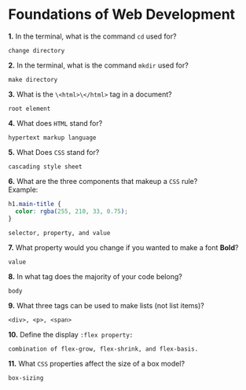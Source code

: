# Foundations of Web Development

**1.** In the terminal, what is the command `cd` used for?

<!-- enter you answer in the space below -->

```
change directory
```

**2.** In the terminal, what is the command `mkdir` used for?

<!-- enter you answer in the space below -->

```
make directory
```

**3.** What is the `\<html>\</html>` tag in a document?

<!-- enter you answer in the space below -->

```
root element
```

**4.** What does `HTML` stand for?

<!-- enter you answer in the space below -->

```
hypertext markup language
```

**5.** What Does `CSS` stand for?

<!-- enter you answer in the space below -->

```
cascading style sheet
```

**6.** What are the three components that makeup a `CSS` rule? <br> Example:

```css
h1.main-title {
  color: rgba(255, 210, 33, 0.75);
}
```

<!-- enter you answer in the space below -->

```
selector, property, and value
```

**7.** What property would you change if you wanted to make a font **Bold**?

<!-- enter you answer in the space below -->

```
value
```

**8.** In what tag does the majority of your code belong?

<!-- enter you answer in the space below -->

```
body
```

**9.** What three tags can be used to make lists (not list items)?

<!-- enter you answer in the space below -->

```
<div>, <p>, <span>
```

**10.** Define the display `:flex property:`

<!-- enter you answer in the space below -->

```
combination of flex-grow, flex-shrink, and flex-basis.
```

**11.** What `CSS` properties affect the size of a box model?

<!-- enter you answer in the space below -->

```
box-sizing
```
